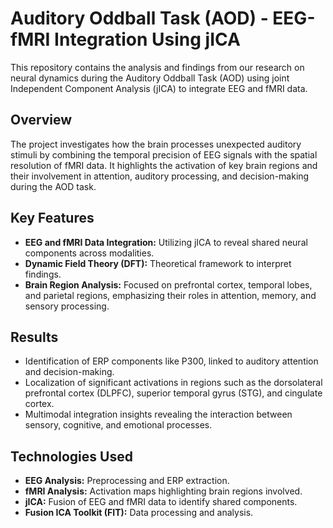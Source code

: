 # Auditory Oddball Task (AOD) - EEG-fMRI Integration Using jICA

This repository contains the analysis and findings from our research on neural dynamics during the Auditory Oddball Task (AOD) using joint Independent Component Analysis (jICA) to integrate EEG and fMRI data.

## Overview

The project investigates how the brain processes unexpected auditory stimuli by combining the temporal precision of EEG signals with the spatial resolution of fMRI data. It highlights the activation of key brain regions and their involvement in attention, auditory processing, and decision-making during the AOD task.

## Key Features

* **EEG and fMRI Data Integration:** Utilizing jICA to reveal shared neural components across modalities.
* **Dynamic Field Theory (DFT):** Theoretical framework to interpret findings.
* **Brain Region Analysis:** Focused on prefrontal cortex, temporal lobes, and parietal regions, emphasizing their roles in attention, memory, and sensory processing.

## Results

* Identification of ERP components like P300, linked to auditory attention and decision-making.
* Localization of significant activations in regions such as the dorsolateral prefrontal cortex (DLPFC), superior temporal gyrus (STG), and cingulate cortex.
* Multimodal integration insights revealing the interaction between sensory, cognitive, and emotional processes.

## Technologies Used

* **EEG Analysis:** Preprocessing and ERP extraction.
* **fMRI Analysis:** Activation maps highlighting brain regions involved.
* **jICA:** Fusion of EEG and fMRI data to identify shared components.
* **Fusion ICA Toolkit (FIT):** Data processing and analysis.
